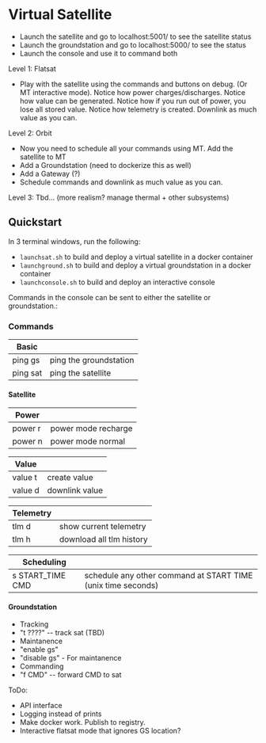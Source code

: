 # Virtual Satellite

- Launch the satellite and go to localhost:5001/ to see the satellite status
- Launch the groundstation and go to localhost:5000/ to see the status
- Launch the console and use it to command both

Level 1: Flatsat
- Play with the satellite using the commands and buttons on debug. (Or MT interactive mode). Notice how power charges/discharges. Notice how value can be generated. Notice how if you run out of power, you lose all stored value. Notice how telemetry is created. Downlink as much value as you can.

Level 2: Orbit
- Now you need to schedule all your commands using MT. Add the satellite to MT
- Add a Groundstation (need to dockerize this as well)
- Add a Gateway (?)
- Schedule commands and downlink as much value as you can.

Level 3: Tbd... (more realism? manage thermal + other subsystems)


## Quickstart

In 3 terminal windows, run the following:
 - `launchsat.sh` to build and deploy a virtual satellite in a docker container
 - `launchground.sh` to build and deploy a virtual groundstation in a docker container
 - `launchconsole.sh` to build and deploy an interactive console

Commands in the console can be sent to either the satellite or groundstation.:

### Commands

|Basic   |                   |
|--------|-------------------|
|ping gs |ping the groundstation|
|ping sat|ping the satellite  |

#### Satellite

|Power  |                   |
|-------|-------------------|
|power r|power mode recharge|
|power n|power mode normal  |

|Value |                   |
|-------|-------------------|
|value t| create value        |
|value d| downlink value    |

|Telemetry |                       |
|-------|--------------------------|
|tlm d  | show current telemetry   |
|tlm h  | download all tlm history |


|Scheduling |                       |
|-------|--------------------------|
|s START_TIME CMD  | schedule any other command at START TIME (unix time seconds)   |


#### Groundstation
- Tracking
 - "t ????" -- track sat (TBD)
- Maintanence
 - "enable gs"
 - "disable gs" - For maintanence
- Commanding
 - "f CMD" -- forward CMD to sat

ToDo:
 - API interface
 - Logging instead of prints
 - Make docker work. Publish to registry.
 - Interactive flatsat mode that ignores GS location?
